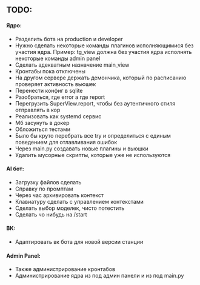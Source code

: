 ## TODO:
#### Ядро:
- Разделить бота на production и developer
- Нужно сделать некоторые команды плагинов исполняющимися без участия ядра. 
  Пример: tg_view должна без участия ядра исполнять некоторые команды admin panel
- Сделать адекватным назначение main_view
- Кронтабы пока отключены
- На другом сервере держать демончика, который по расписанию проверяет активность вьюшек
- Перенести конфиг в sqlite
- Разобраться, где error а где report
- Перегрузить SuperView.report, чтобы без аутентичного стиля отправлять в кор
- Реализовать как systemd сервис
- Мб засунуть в докер
- Обложиться тестами
- Было бы круто перебрать все try и определиться с единым поведением для отлавливания ошибок
- Через main.py создавать новые плагины и вьюшки
- Удалить мусорные скрипты, которые уже не используются
#### AI бот:
- Загрузку файлов сделать
- Справку по промптам
- Через час архивировать контекст
- Клавиатуру сделать с управлением контекстами
- Сделать выбор моделек, чисто потестить
- Сделать чо нибудь на /start
#### ВК:
- Адаптировать вк бота для новой версии станции
#### Admin Panel:
- Также администрирование кронтабов
- Администрирование ядра из под админ панели и из под main.py